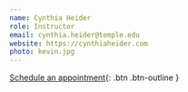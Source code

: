 ```yaml
---
name: Cynthia Heider
role: Instructor
email: cynthia.heider@temple.edu
website: https://cynthiaheider.com
photo: kevin.jpg
---
```


[Schedule an appointment](#){: .btn .btn-outline }
